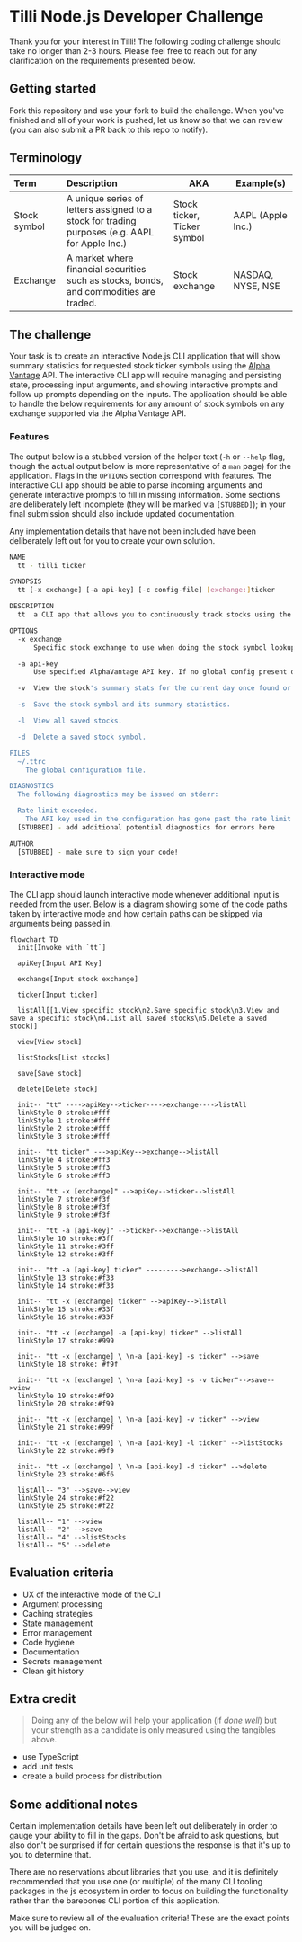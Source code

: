 # Tilli Node.js Developer Challenge

Thank you for your interest in Tilli! The following coding challenge should take no longer than 2-3 hours. Please feel free to reach out for any clarification on the requirements presented below.

## Getting started

Fork this repository and use your fork to build the challenge. When you've finished and all of your work is pushed, let us know so that we can review (you can also submit a PR back to this repo to notify).

## Terminology

| Term               | Description               | AKA | Example(s) |
| :----------------- | :------------------------ | --- | ------- |
| Stock symbol       | A unique series of letters assigned to a stock for trading purposes (e.g. AAPL for Apple Inc.) | Stock ticker, Ticker symbol | AAPL (Apple Inc.) |
| Exchange           | A market where financial securities such as stocks, bonds, and commodities are traded. | Stock exchange | NASDAQ, NYSE, NSE |

## The challenge

Your task is to create an interactive Node.js CLI application that will show summary statistics for requested stock ticker symbols using the [Alpha Vantage](https://www.alphavantage.co/documentation/) API. The interactive CLI app will require managing and persisting state, processing input arguments, and showing interactive prompts and follow up prompts depending on the inputs. The application should be able to handle the below requirements for any amount of stock symbols on any exchange supported via the Alpha Vantage API.

### Features

The output below is a stubbed version of the helper text (`-h` or `--help` flag, though the actual output below is more representative of a `man` page) for the application. Flags in the `OPTIONS` section correspond with features. The interactive CLI app should be able to parse incoming arguments and generate interactive prompts to fill in missing information. Some sections are deliberately left incomplete (they will be marked via `[STUBBED]`); in your final submission should also include updated documentation.

Any implementation details that have not been included have been deliberately left out for you to create your own solution.

```bash
NAME
  tt - tilli ticker

SYNOPSIS
  tt [-x exchange] [-a api-key] [-c config-file] [exchange:]ticker

DESCRIPTION
  tt  a CLI app that allows you to continuously track stocks using the AlphaVantage API. An AlphaVantage API key is needed to use this utility.

OPTIONS
  -x exchange
      Specific stock exchange to use when doing the stock symbol lookup. This can be appended to the ticker argument directly by preceding the ticker argument with the exchange plus ":" (e.g. NASDAQ:AAPL) Throws if the exchange does not exist or if the stock symbol is not found on the exchange.

  -a api-key
      Use specified AlphaVantage API key. If no global config present or global config has no API key then interactive mode will launch to query the user for an API key.

  -v  View the stock's summary stats for the current day once found or chosen. Is inferred to be true if the -s flag is not present.

  -s  Save the stock symbol and its summary statistics.

  -l  View all saved stocks.

  -d  Delete a saved stock symbol.

FILES
  ~/.ttrc
    The global configuration file.

DIAGNOSTICS
  The following diagnostics may be issued on stderr:

  Rate limit exceeded.
    The API key used in the configuration has gone past the rate limit set by AlphaVantage's API. Please either wait for a new rate period or upgrade your API key.
  [STUBBED] - add additional potential diagnostics for errors here

AUTHOR
  [STUBBED] - make sure to sign your code!
```

### Interactive mode

The CLI app should launch interactive mode whenever additional input is needed from the user. Below is a diagram showing some of the code paths taken by interactive mode and how certain paths can be skipped via arguments being passed  in.

```mermaid
flowchart TD
  init[Invoke with `tt`]

  apiKey[Input API Key]

  exchange[Input stock exchange]

  ticker[Input ticker]

  listAll[[1.View specific stock\n2.Save specific stock\n3.View and save a specific stock\n4.List all saved stocks\n5.Delete a saved stock]]

  view[View stock]

  listStocks[List stocks]

  save[Save stock]

  delete[Delete stock]

  init-- "tt" ---->apiKey-->ticker---->exchange---->listAll
  linkStyle 0 stroke:#fff
  linkStyle 1 stroke:#fff
  linkStyle 2 stroke:#fff
  linkStyle 3 stroke:#fff

  init-- "tt ticker" --->apiKey-->exchange-->listAll
  linkStyle 4 stroke:#ff3
  linkStyle 5 stroke:#ff3
  linkStyle 6 stroke:#ff3

  init-- "tt -x [exchange]" -->apiKey-->ticker-->listAll
  linkStyle 7 stroke:#f3f
  linkStyle 8 stroke:#f3f
  linkStyle 9 stroke:#f3f

  init-- "tt -a [api-key]" -->ticker-->exchange-->listAll
  linkStyle 10 stroke:#3ff
  linkStyle 11 stroke:#3ff
  linkStyle 12 stroke:#3ff

  init-- "tt -a [api-key] ticker" --------->exchange-->listAll
  linkStyle 13 stroke:#f33
  linkStyle 14 stroke:#f33

  init-- "tt -x [exchange] ticker" -->apiKey-->listAll
  linkStyle 15 stroke:#33f
  linkStyle 16 stroke:#33f

  init-- "tt -x [exchange] -a [api-key] ticker" -->listAll
  linkStyle 17 stroke:#999

  init-- "tt -x [exchange] \ \n-a [api-key] -s ticker" -->save
  linkStyle 18 stroke: #f9f

  init-- "tt -x [exchange] \ \n-a [api-key] -s -v ticker"-->save-->view
  linkStyle 19 stroke:#f99
  linkStyle 20 stroke:#f99

  init-- "tt -x [exchange] \ \n-a [api-key] -v ticker" -->view
  linkStyle 21 stroke:#99f

  init-- "tt -x [exchange] \ \n-a [api-key] -l ticker" -->listStocks
  linkStyle 22 stroke:#9f9

  init-- "tt -x [exchange] \ \n-a [api-key] -d ticker" -->delete
  linkStyle 23 stroke:#6f6

  listAll-- "3" -->save-->view
  linkStyle 24 stroke:#f22
  linkStyle 25 stroke:#f22

  listAll-- "1" -->view
  listAll-- "2" -->save
  listAll-- "4" -->listStocks
  listAll-- "5" -->delete
```

## Evaluation criteria

- UX of the interactive mode of the CLI
- Argument processing
- Caching strategies
- State management
- Error management
- Code hygiene
- Documentation
- Secrets management
- Clean git history

## Extra credit

> Doing any of the below will help your application (if *done well*) but your strength as a candidate is only measured using the tangibles above.

- use TypeScript
- add unit tests
- create a build process for distribution

## Some additional notes

Certain implementation details have been left out deliberately in order to gauge your ability to fill in the gaps. Don't be afraid to ask questions, but also don't be surprised if for certain questions the response is that it's up to you to determine that.

There are no reservations about libraries that you use, and it is definitely recommended that you use one (or multiple) of the many CLI tooling packages in the js ecosystem in order to focus on building the functionality rather than the barebones CLI portion of this application.

Make sure to review all of the evaluation criteria! These are the exact points you will be judged on.